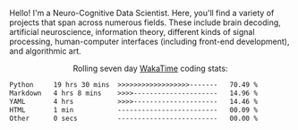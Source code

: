 Hello! I'm a Neuro-Cognitive Data Scientist. Here, you'll find a variety of projects that span across numerous fields. These include brain decoding, artificial neuroscience, information theory, different kinds of signal processing, human-computer interfaces (including front-end development), and algorithmic art. 

<p align="center">Rolling seven day <a href="https://wakatime.com/@syrkis"/>WakaTime</a> coding stats:</p>
<!--START_SECTION:waka-->

```txt
Python     19 hrs 30 mins  >>>>>>>>>>>>>>>>>>-------   70.49 %
Markdown   4 hrs 8 mins    >>>>---------------------   14.96 %
YAML       4 hrs           >>>>---------------------   14.46 %
HTML       1 min           -------------------------   00.09 %
Other      0 secs          -------------------------   00.00 %
```

<!--END_SECTION:waka-->
